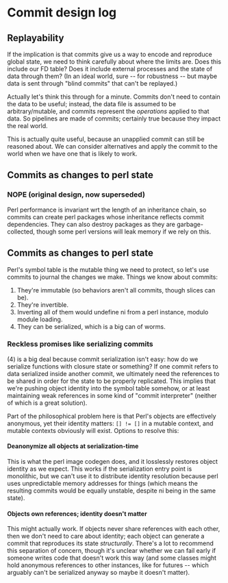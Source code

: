 # Commit design log
## Replayability
If the implication is that commits give us a way to encode and reproduce global
state, we need to think carefully about where the limits are. Does this include
our FD table? Does it include external processes and the state of data through
them? (In an ideal world, sure -- for robustness -- but maybe data is sent
through "blind commits" that can't be replayed.)

Actually let's think this through for a minute. Commits don't need to contain
the data to be useful; instead, the data file is assumed to be
arbitrary/mutable, and commits represent the _operations_ applied to that data.
So pipelines are made of commits; certainly true because they impact the real
world.

This is actually quite useful, because an unapplied commit can still be
reasoned about. We can consider alternatives and apply the commit to the world
when we have one that is likely to work.

## Commits as changes to perl state
### NOPE (original design, now superseded)
Perl performance is invariant wrt the length of an inheritance chain, so
commits can create perl packages whose inheritance reflects commit
dependencies. They can also destroy packages as they are garbage-collected,
though some perl versions will leak memory if we rely on this.

## Commits as changes to perl state
Perl's symbol table is the mutable thing we need to protect, so let's use
commits to journal the changes we make. Things we know about commits:

1. They're immutable (so behaviors aren't all commits, though slices can be).
2. They're invertible.
3. Inverting all of them would undefine ni from a perl instance, modulo module
   loading.
4. They can be serialized, which is a big can of worms.

### Reckless promises like serializing commits
(4) is a big deal because commit serialization isn't easy: how do we serialize
functions with closure state or something? If one commit refers to data
serialized inside another commit, we ultimately need the references to be
shared in order for the state to be properly replicated. This implies that
we're pushing object identity into the symbol table somehow, or at least
maintaining weak references in some kind of "commit interpreter" (neither of
which is a great solution).

Part of the philosophical problem here is that Perl's objects are effectively
anonymous, yet their identity matters: `[] != []` in a mutable context, and
mutable contexts obviously will exist. Options to resolve this:

#### Deanonymize all objects at serialization-time
This is what the perl image codegen does, and it losslessly restores object
identity as we expect. This works if the serialization entry point is
monolithic, but we can't use it to distribute identity resolution because perl
uses unpredictable memory addresses for things (which means the resulting
commits would be equally unstable, despite ni being in the same state).

#### Objects own references; identity doesn't matter
This might actually work. If objects never share references with each other,
then we don't need to care about identity; each object can generate a commit
that reproduces its state _structurally_. There's a lot to recommend this
separation of concern, though it's unclear whether we can fail early if someone
writes code that doesn't work this way (and some classes might hold anonymous
references to other instances, like for futures -- which arguably can't be
serialized anyway so maybe it doesn't matter).
